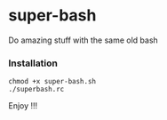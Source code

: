 # super-bash
Do amazing stuff with the same old bash

### Installation
```
chmod +x super-bash.sh
./superbash.rc
```

Enjoy !!!
